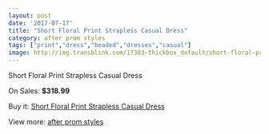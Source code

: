 ```yaml
---
layout: post
date: '2017-07-17'
title: "Short Floral Print Strapless Casual Dress"
category: after prom styles
tags: ["print","dress","beaded","dresses","casual"]
image: http://img.transblink.com/17303-thickbox_default/short-floral-print-strapless-casual-dress.jpg
---
```

Short Floral Print Strapless Casual Dress

On Sales: **$318.99**
<a href="https://www.transblink.com/en/after-prom-styles/5452-short-floral-print-strapless-casual-dress.html"><amp-img layout="responsive" width="600" height="600" src="//img.transblink.com/17303-thickbox_default/short-floral-print-strapless-casual-dress.jpg" alt="Short Floral Print Strapless Casual Dress 0" /></a>
<a href="https://www.transblink.com/en/after-prom-styles/5452-short-floral-print-strapless-casual-dress.html"><amp-img layout="responsive" width="600" height="600" src="//img.transblink.com/17305-thickbox_default/short-floral-print-strapless-casual-dress.jpg" alt="Short Floral Print Strapless Casual Dress 1" /></a>
<a href="https://www.transblink.com/en/after-prom-styles/5452-short-floral-print-strapless-casual-dress.html"><amp-img layout="responsive" width="600" height="600" src="//img.transblink.com/17304-thickbox_default/short-floral-print-strapless-casual-dress.jpg" alt="Short Floral Print Strapless Casual Dress 2" /></a>

Buy it: [Short Floral Print Strapless Casual Dress](https://www.transblink.com/en/after-prom-styles/5452-short-floral-print-strapless-casual-dress.html "Short Floral Print Strapless Casual Dress")

View more: [after prom styles](https://www.transblink.com/en/55-after-prom-styles "after prom styles")